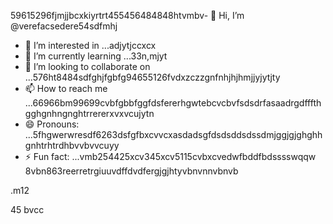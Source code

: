 59615296fjmjjbcxkiyrtrt455456484848htvmbv- 👋 Hi, I’m @verefacsedere54sdfmhj
- 👀 I’m interested in ...adjytjccxcx
- 🌱 I’m currently learning ...33n,mjyt
- 💞️ I’m looking to collaborate on ...576ht8484sdfghjfgbfg94655126fvdxzczzgnfnhjhjhmjjyjytjty
- 📫 How to reach me ...66966bm99699cvbfgbbfggfdsfererhgwtebcvcbvfsdsdrfasaadrgdfffthgghgnhngnghtrrererxvxvcujytn
- 😄 Pronouns: ...5fhgwerwresdf6263dsfgfbxcvvcxasdadsgfdsdsddsdssdmjggjgjghghhgnhtrhtrdhbvvbvvcuyy
- ⚡ Fun fact: ...vmb254425xcv345xcv5115cvbxcvedwfbddfbdsssswqqw
8vbn863reerretrgiuuvdffdvdfergjgjhtyvbnvnnvbnvb
<!---52151sadqw6662323htrgfertreegrerfhfggfgfg
verefacsedere/verefacsedere is a ✨ special ✨ repository because its `R66EADME.md` (520this file) appears on yoursghjjhgdfsdf GixcxvbvvctHub profinhgle.54
You can click the Preview link to take a look at59 your changes.12jgh
--->.m12
45
bvcc
